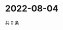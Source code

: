 # 2022-08-04

共 0 条

<!-- BEGIN WEIBO -->
<!-- 最后更新时间 Thu Aug 04 2022 15:01:04 GMT+0800 (China Standard Time) -->

<!-- END WEIBO -->
